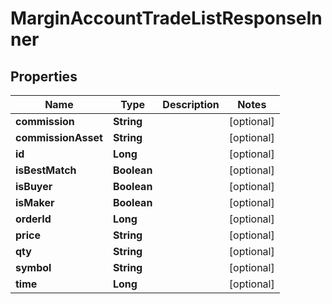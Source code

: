 

# MarginAccountTradeListResponseInner


## Properties

| Name | Type | Description | Notes |
|------------ | ------------- | ------------- | -------------|
|**commission** | **String** |  |  [optional] |
|**commissionAsset** | **String** |  |  [optional] |
|**id** | **Long** |  |  [optional] |
|**isBestMatch** | **Boolean** |  |  [optional] |
|**isBuyer** | **Boolean** |  |  [optional] |
|**isMaker** | **Boolean** |  |  [optional] |
|**orderId** | **Long** |  |  [optional] |
|**price** | **String** |  |  [optional] |
|**qty** | **String** |  |  [optional] |
|**symbol** | **String** |  |  [optional] |
|**time** | **Long** |  |  [optional] |



